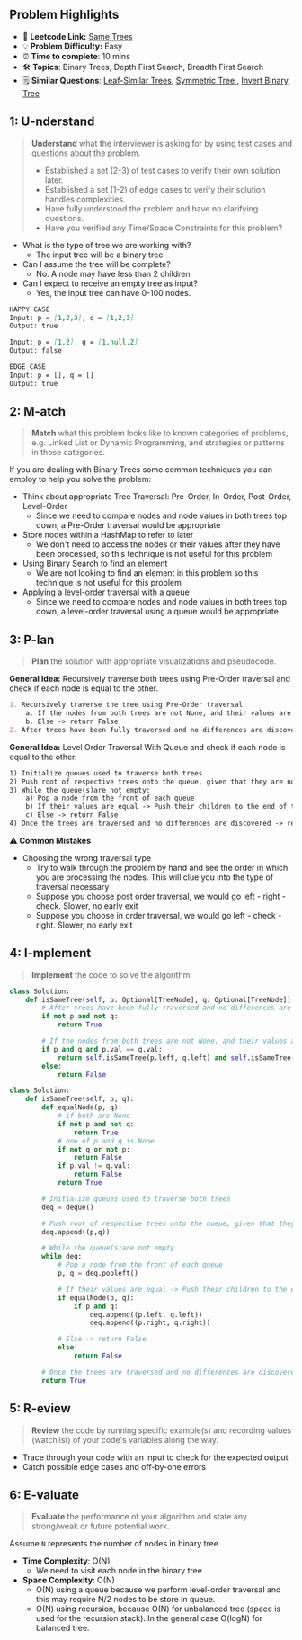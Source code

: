 ## Problem Highlights

* 🔗 **Leetcode Link:** [Same Trees](https://leetcode.com/problems/minimum-depth-of-binary-tree/) 
* 💡 **Problem Difficulty:** Easy
* ⏰ **Time to complete**: 10 mins
* 🛠️ **Topics**: Binary Trees, Depth First Search, Breadth First Search
* 🗒️ **Similar Questions**: [Leaf-Similar Trees](https://leetcode.com/problems/leaf-similar-trees/), [Symmetric Tree
](https://leetcode.com/problems/symmetric-tree/), [Invert Binary Tree](https://leetcode.com/problems/invert-binary-tree/)
    
## 1: U-nderstand
 
> **Understand** what the interviewer is asking for by using test cases and questions about the problem.
> 
> - Established a set (2-3) of test cases to verify their own solution later.
> - Established a set (1-2) of edge cases to verify their solution handles complexities.
> - Have fully understood the problem and have no clarifying questions.
> - Have you verified any Time/Space Constraints for this problem?

- What is the type of tree we are working with?
  - The input tree will be a binary tree
- Can I assume the tree will be complete?
  - No. A node may have less than 2 children
- Can I expect to receive an empty tree as input?
  - Yes, the input tree can have 0-100 nodes.
   
```markdown
HAPPY CASE
Input: p = [1,2,3], q = [1,2,3] 
Output: true

Input: p = [1,2], q = [1,null,2]
Output: false

EDGE CASE
Input: p = [], q = []
Output: true
```   
    
## 2: M-atch

> **Match** what this problem looks like to known categories of problems, e.g. Linked List or Dynamic Programming, and strategies or patterns in those categories.

If you are dealing with Binary Trees some common techniques you can employ to help you solve the problem:

- Think about appropriate Tree Traversal: Pre-Order, In-Order, Post-Order, Level-Order
    - Since we need to compare nodes and node values in both trees top down, a Pre-Order traversal would be appropriate
- Store nodes within a HashMap to refer to later
    - We don't need to access the nodes or their values after they have been processed, so this technique is not useful for this problem
- Using Binary Search to find an element
    - We are not looking to find an element in this problem so this technique is not useful for this problem
- Applying a level-order traversal with a queue
    - Since we need to compare nodes and node values in both trees top down, a level-order traversal using a queue would be appropriate
## 3: P-lan

> **Plan** the solution with appropriate visualizations and pseudocode.

**General Idea:** Recursively traverse both trees using Pre-Order traversal and check if each node is equal to the other.

```markdown
1. Recursively traverse the tree using Pre-Order traversal
    a. If the nodes from both trees are not None, and their values are equal -> Recur on their children
    b. Else -> return False
2. After trees have been fully traversed and no differences are discovered, return True
```

**General Idea:** Level Order Traversal With Queue and check if each node is equal to the other.

```markdown
1) Initialize queues used to traverse both trees 
2) Push root of respective trees onto the queue, given that they are not None
3) While the queue(s)are not empty:
    a) Pop a node from the front of each queue
    b) If their values are equal -> Push their children to the end of the queue
    c) Else -> return False
4) Once the trees are traversed and no differences are discovered -> return True
```

**⚠️ Common Mistakes**
- Choosing the wrong traversal type
    - Try to walk through the problem by hand and see the order in which you are processing the nodes. This will clue you into the type of traversal necessary
    - Suppose you choose post order traversal, we would go left - right - check. Slower, no early exit
    - Suppose you choose in order traversal, we would go left - check - right. Slower, no early exit
## 4: I-mplement

> **Implement** the code to solve the algorithm.

```python
class Solution:
    def isSameTree(self, p: Optional[TreeNode], q: Optional[TreeNode]) -> bool:
        # After trees have been fully traversed and no differences are discovered, return True
        if not p and not q:
            return True

        # If the nodes from both trees are not None, and their values are equal -> Recur on their children
        if p and q and p.val == q.val:
            return self.isSameTree(p.left, q.left) and self.isSameTree(p.right, q.right)
        else:
            return False
```
```python
class Solution:
    def isSameTree(self, p, q): 
        def equalNode(p, q):
            # if both are None
            if not p and not q:
                return True
            # one of p and q is None
            if not q or not p:
                return False
            if p.val != q.val:
                return False
            return True

        # Initialize queues used to traverse both trees 
        deq = deque()

        # Push root of respective trees onto the queue, given that they are not None
        deq.append((p,q))

        # While the queue(s)are not empty
        while deq:
            # Pop a node from the front of each queue
            p, q = deq.popleft()

            # If their values are equal -> Push their children to the end of the queue
            if equalNode(p, q):
                if p and q:
                    deq.append((p.left, q.left))
                    deq.append((p.right, q.right))

            # Else -> return False
            else:
                return False

        # Once the trees are traversed and no differences are discovered -> return True
        return True
```
    
## 5: R-eview

> **Review** the code by running specific example(s) and recording values (watchlist) of your code's variables along the way.

- Trace through your code with an input to check for the expected output
- Catch possible edge cases and off-by-one errors

## 6: E-valuate

> **Evaluate** the performance of your algorithm and state any strong/weak or future potential work.

Assume `N` represents the number of nodes in binary tree 
    
* **Time Complexity**: O(N)
    *  We need to visit each node in the binary tree
* **Space Complexity**: O(N) 
    * O(N) using a queue because we perform level-order traversal and this may require N/2 nodes to be store in queue.
    * O(N) using recursion, because O(N) for unbalanced tree (space is used for the recursion stack). In the general case O(logN) for balanced tree.
